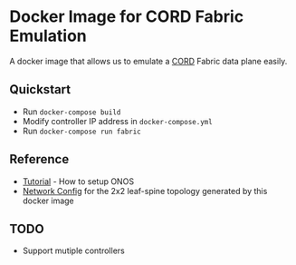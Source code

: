 # Docker Image for CORD Fabric Emulation

A docker image that allows us to emulate a [CORD](http://opencord.org) Fabric data plane easily.

## Quickstart
* Run `docker-compose build`
* Modify controller IP address in `docker-compose.yml`
* Run `docker-compose run fabric`

## Reference
* [Tutorial](https://wiki.onosproject.org/display/ONOS/Software+Switch+Installation+Guide) - How to setup ONOS
* [Network Config](https://github.com/opennetworkinglab/onos/blob/master/tools/package/config/samples/network-cfg-fabric-2x2-min.json) for the 2x2 leaf-spine topology generated by this docker image

## TODO
* Support mutiple controllers